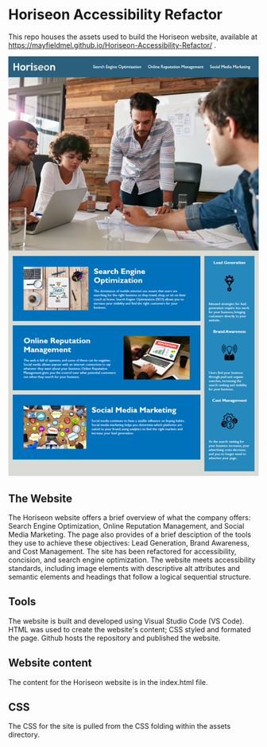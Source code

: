 # Horiseon Accessibility Refactor

This repo houses the assets used to build the Horiseon website, available at https://mayfieldmel.github.io/Horiseon-Accessibility-Refactor/ . 

![Horiseon-website](./assets/images/01-mock-up.png)

## The Website

The Horiseon website offers a brief overview of what the company offers: Search Engine Optimization, Online Reputation Management, and Social Media Marketing. The page also provides of a brief desciption of the tools they use to achieve these objectives: Lead Generation, Brand Awareness, and Cost Management. The site has been refactored for accessibility, concision, and search engine optimization. The website meets accessibility standards, including image elements with descriptive alt attributes and semantic elements and headings that follow a logical sequential structure.

## Tools

The website is built and developed using Visual Studio Code (VS Code). HTML was used to create the website's content; CSS styled and formated the page. Github hosts the repository and published the website.

## Website content

The content for the Horiseon website is in the index.html file.

## CSS

The CSS for the site is pulled from the CSS folding within the assets directory. 


